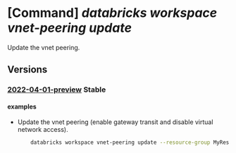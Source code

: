 # [Command] _databricks workspace vnet-peering update_

Update the vnet peering.

## Versions

### [2022-04-01-preview](/Resources/mgmt-plane/L3N1YnNjcmlwdGlvbnMve30vcmVzb3VyY2Vncm91cHMve30vcHJvdmlkZXJzL21pY3Jvc29mdC5kYXRhYnJpY2tzL3dvcmtzcGFjZXMve30vdmlydHVhbG5ldHdvcmtwZWVyaW5ncy97fQ==/2022-04-01-preview.xml) **Stable**

<!-- mgmt-plane /subscriptions/{}/resourcegroups/{}/providers/microsoft.databricks/workspaces/{}/virtualnetworkpeerings/{} 2022-04-01-preview -->

#### examples

- Update the vnet peering (enable gateway transit and disable virtual network access).
    ```bash
        databricks workspace vnet-peering update --resource-group MyResourceGroup --workspace-name MyWorkspace -n MyPeering --allow-gateway-transit --allow-virtual-network-access false
    ```
